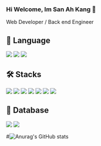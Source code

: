 ### Hi Welcome, Im San Ah Kang 👋

Web Developer / Back end Engineer

## 🌱 Language
<img src="https://img.shields.io/badge/Java-CC0000?style=flat-square&logo=&logoColor=white"/> <img src="https://img.shields.io/badge/Python-3766AB?style=flat-square&logo=Python&logoColor=white"/> <img src="https://img.shields.io/badge/C-A8B9CC?style=flat-square&logo=C&logoColor=white"/>

## 🛠️ Stacks
<img src="https://img.shields.io/badge/Spring-6DB33F?style=flat-square&logo=spring&logoColor=white"/> <img src="https://img.shields.io/badge/Springboot-DB33F?style=flat-square&logo=springboot&logoColor=white"/> <img src="https://img.shields.io/badge/JPA-DB33F?style=flat-square&logo=springboot&logoColor=white"/> <img src="https://img.shields.io/badge/react-61DAFB?style=flat-square&logo=react&logoColor=white"/> <img src="https://img.shields.io/badge/html5-E34F26?style=flat-square&logo=html5&logoColor=white"/> <img src="https://img.shields.io/badge/css3-1572B6?style=flat-square&logo=css3&logoColor=white"/> <img src="https://img.shields.io/badge/JavaScript-F7DF1E?style=flat-square&logo=jss&logoColor=white"/>

## 🤔 Database
<img src="https://img.shields.io/badge/mysql-4479A1?style=flat-square&logo=MySQL&logoColor=white"/> <img src="https://img.shields.io/badge/oracle-F80000?style=flat-square&logo=oracle&logoColor=white"/>

#![Anurag's GitHub stats](https://github-readme-stats.vercel.app/api?username=gsandoo&show_icons=true&theme=radical) 
<!--
**gsandoo/gsandoo** is a ✨ _special_ ✨ repository because its `README.md` (this file) appears on your GitHub profile.

Here are some ideas to get you started:

- 🔭 I’m currently working on ...
- 🌱 I’m currently learning ...
- 👯 I’m looking to collaborate on ...
- 🤔 I’m looking for help with ...
- 💬 Ask me about ...
- 📫 How to reach me: ...
- 😄 Pronouns: ...
- ⚡ Fun fact: ...
-->
